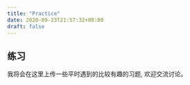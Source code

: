 ```yaml
---
title: "Practice"
date: 2020-09-23T21:57:32+08:00
draft: false
---
```


## 练习

我将会在这里上传一些平时遇到的比较有趣的习题, 欢迎交流讨论。
